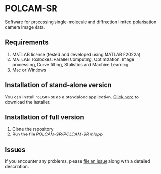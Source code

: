 # POLCAM-SR

Software for processing single-molecule and diffraction limited polarisation camera image data.


## Requirements

1. MATLAB license (tested and developed using MATLAB R2022a)
2. MATLAB Toolboxes: Parallel Computing, Optimization, Image processing, Curve fitting, Statistics and Machine Learning
3. Mac or Windows

## Installation of stand-alone version

You can install `POLCAM-SR` as a standalone application. [Click here](https://github.com/ezrabru/POLCAM-SR/raw/main/POLCAM-SR/POLCAM-SR/for_redistribution/MyAppInstaller_web.exe) to download the installer.

## Installation of full version

1. Clone the repository
2. Run the file _POLCAM-SR/POLCAM-SR.mlapp_

## Issues

If you encounter any problems, please [file an issue](https://github.com/ezrabru/POLCAM-SR/issues) along with a detailed description.
